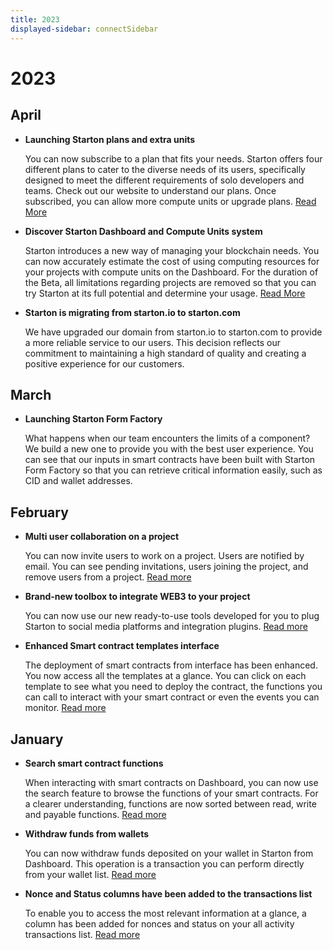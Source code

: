 ```yaml
---
title: 2023
displayed-sidebar: connectSidebar
---
```

# 2023
## April 

- **Launching Starton plans and extra units** 

  You can now subscribe to a plan that fits your needs. Starton offers four different plans to cater to the diverse needs of its users, specifically designed to meet the different requirements of solo developers and teams. Check out our website to understand our plans. Once subscribed, you can allow more compute units or upgrade plans. [Read More](https://www.starton.com/pricing)

- **Discover Starton Dashboard and Compute Units system**

  Starton introduces a new way of managing your blockchain needs. You can now accurately estimate the cost of using computing resources for your projects with compute units on the Dashboard. For the duration of the Beta, all limitations regarding projects are removed so that you can try Starton at its full potential and determine your usage. [Read More](/Dashboard/dashboard.mdx)

- **Starton is migrating from starton.io to starton.com**

  We have upgraded our domain from starton.io to starton.com to provide a more reliable service to our users. This decision reflects our commitment to maintaining a high standard of quality and creating a positive experience for our customers.


## March 

-  **Launching Starton Form Factory** 

    What happens when our team encounters the limits of a component? We build a new one to provide you with the best user experience. You can see that our inputs in smart contracts have been built with Starton Form Factory so that you can retrieve critical information easily, such as CID and wallet addresses.


## February

-   **Multi user collaboration on a project**
    
    You can now invite users to work on a project. Users are notified by email. You can see pending invitations, users joining the project, and remove users from a project. [Read more](/Settings/create-new-project.md#inviting-users-to-your-project)

-   **Brand-new toolbox to integrate WEB3 to your project**

    You can now use our new ready-to-use tools developed for you to plug Starton to social media platforms and integration plugins. [Read more](/tools/integrating-tools.mdx)

-   **Enhanced Smart contract templates interface**

    The deployment of smart contracts from interface has been enhanced. You now access all the templates at a glance. You can click on each template to see what you need to deploy the contract, the functions you can call to interact with your smart contract or even the events you can monitor. [Read more](/Smart-contract/deploying-a-smart-contract.mdx)

## January

-   **Search smart contract functions**

    When interacting with smart contracts on Dashboard, you can now use the search feature to browse the functions of your smart contracts. For a clearer understanding, functions are now sorted between read, write and payable functions. [Read more](/Wallet/withdraw.mdx)

-   **Withdraw funds from wallets**

    You can now withdraw funds deposited on your wallet in Starton from Dashboard. This operation is a transaction you can perform directly from your wallet list. [Read more](/Smart-contract/interacting-with-a-smart-contract.mdx)

-   **Nonce and Status columns have been added to the transactions list**

    To enable you to access the most relevant information at a glance, a column has been added for nonces and status on your all activity transactions list. [Read more](/Transactions/state-and-status.md)
